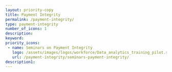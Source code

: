 ```yaml
---
layout: priority-copy
title: Payment Integrity
permalink: /payment-integrity/
type: payment-integrity
number_of_icons: 1
description: 
keyword: 
priority_icons: 
 - name: Seminars on Payment Integrity
   logo: /assets/images/logos/workforce/Data_analytics_training_pilot.svg
   url: /payment-integrity/seminars-payment-integrity/
description1:
---
```




